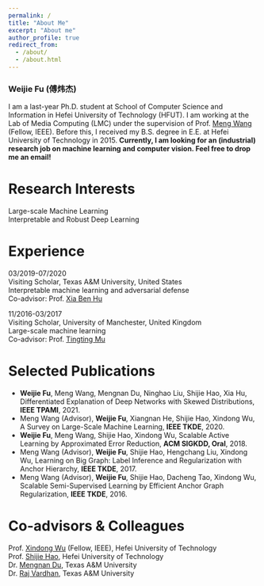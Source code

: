 ```yaml
---
permalink: /
title: "About Me"
excerpt: "About me"
author_profile: true
redirect_from: 
  - /about/
  - /about.html
---
```

### Weijie Fu (傅炜杰)  
I am a last-year Ph.D. student at School of Computer Science and Information in Hefei University of Technology (HFUT). I am working at the Lab of Media Computing (LMC) under the supervision of Prof. [Meng Wang](https://sites.google.com/view/meng-wang/home) (Fellow, IEEE). Before this, I received my B.S. degree in E.E. at Hefei University of Technology in 2015. <b>Currently, I am looking for an (industrial) research job on machine learning and computer vision. Feel free to drop me an email!</b>

# Research Interests
Large-scale Machine Learning
<br>Interpretable and Robust Deep Learning


# Experience

03/2019-07/2020 
<br>Visiting Scholar, Texas A&M University, United States 
<br>Interpretable machine learning and adversarial defense
<br>Co-advisor: Prof. [Xia Ben Hu](https://people.engr.tamu.edu/xiahu/index.html)

11/2016-03/2017 
<br>Visiting Scholar, University of Manchester, United Kingdom
<br>Large-scale machine learning
<br>Co-advisor: Prof. [Tingting Mu](https://personalpages.manchester.ac.uk/staff/tingting.mu/Site/About_Me.html)

# Selected Publications
- <b>Weijie Fu</b>, Meng Wang, Mengnan Du, Ninghao Liu, Shijie Hao, Xia Hu, Differentiated Explanation of Deep Networks with Skewed Distributions, <b>IEEE TPAMI</b>, 2021.
- Meng Wang (Advisor), <b>Weijie Fu</b>, Xiangnan He, Shijie Hao, Xindong Wu, A Survey on Large-Scale Machine Learning, <b>IEEE TKDE</b>, 2020.
- <b>Weijie Fu</b>, Meng Wang, Shijie Hao, Xindong Wu, Scalable Active Learning by Approximated Error Reduction, <b>ACM SIGKDD, Oral</b>, 2018.
- Meng Wang (Advisor), <b>Weijie Fu</b>, Shijie Hao, Hengchang Liu, Xindong Wu, Learning on Big Graph: Label Inference and Regularization with Anchor Hierarchy, <b>IEEE TKDE</b>, 2017.
- Meng Wang (Advisor), <b>Weijie Fu</b>, Shijie Hao, Dacheng Tao, Xindong Wu, Scalable Semi-Supervised Learning by Efficient Anchor Graph Regularization, <b>IEEE TKDE</b>, 2016.

# Co-advisors & Colleagues
Prof. [Xindong Wu](http://xwu.bigke.org/) (Fellow, IEEE), Hefei University of Technology<br>
Prof. [Shijie Hao](http://ci.hfut.edu.cn/2020/1209/c11505a245814/page.htm), Hefei University of Technology<br>
Dr. [Mengnan Du](https://mengnandu.com/), Texas A&M University<br>
Dr. [Raj Vardhan](https://www.linkedin.com/in/raj-vardhan/), Texas A&M University
